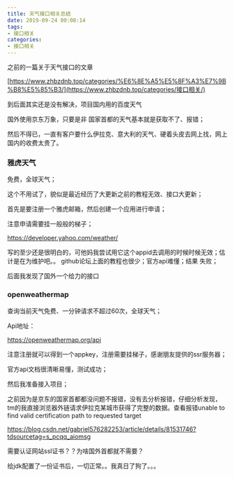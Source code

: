 ```yaml
---
title: 天气接口相关总结
date: 2019-09-24 00:08:14
tags:
- 接口相关
categories:
- 接口相关
---
```



之前的一篇关于天气接口的文章

[https://www.zhbzdnb.top/categories/%E6%8E%A5%E5%8F%A3%E7%9B%B8%E5%85%B3/](https://www.zhbzdnb.top/categories/接口相关/)

到后面其实还是没有解决，项目国内用的百度天气

国外使用京东万象，只要是非  国家首都的天气基本就是获取不了、报错；

然后不得已，一直有客户要什么伊拉克、意大利的天气、硬着头皮去网上找，网上国内的收费太贵了。

### 雅虎天气

免费，全球天气；

这个不用试了，貌似是最近经历了大更新之前的教程无效、接口大更新；

首先是要注册一个雅虎邮箱，然后创建一个应用进行申请；

注意申请需要挂一般般的梯子；

https://developer.yahoo.com/weather/

写的至少还是很明白的，可他妈我尝试用它这个appid去调用的时候时候无效；估计是在为维护吧。。 github论坛上面的教程也很少；官方api难懂；结果 失败；

后面我发现了国外一个给力的接口

### openweathermap

查询当前天气免费、一分钟请求不超过60次，全球天气；

Api地址：

https://openweathermap.org/api

注意注册就可以得到一个appkey，注册需要挂梯子，感谢朋友提供的ssr服务器；

官方api文档很清晰易懂，测试成功；

然后我准备接入项目；

之前因为是京东的国家首都都没问题不报错，没有去分析报错，仔细分析发现，tm的我直接浏览器外链请求伊拉克某城市获得了完整的数据。查看报错unable to find valid certification path to requested target

https://blog.csdn.net/gabriel576282253/article/details/81531746?tdsourcetag=s_pcqq_aiomsg

需要认证网站ssl证书？？为啥国外首都就不需要？

给jdk配置了一份证书后，一切正常。。我真日了狗了。。。


